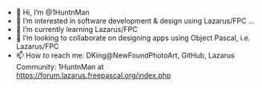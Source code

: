 - 👋 Hi, I’m @1HuntnMan
- 👀 I’m interested in software development & design using Lazarus/FPC ...
- 🌱 I’m currently learning Lazarus/FPC
- 💞️ I’m looking to collaborate on designing apps using Object Pascal, i.e. Lazarus/FPC
- 📫 How to reach me:  DKing@NewFoundPhotoArt, GitHub, Lazarus Community: 1HuntnMan at https://forum.lazarus.freepascal.org/index.php

<!---
1HuntnMan/1HuntnMan is a ✨ special ✨ repository because its `README.md` (this file) appears on your GitHub profile.
You can click the Preview link to take a look at your changes.
--->
